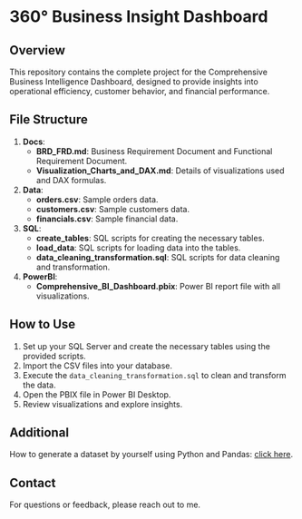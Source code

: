 # 360° Business Insight Dashboard

## Overview
This repository contains the complete project for the Comprehensive Business Intelligence Dashboard, designed to provide insights into operational efficiency, customer behavior, and financial performance.

## File Structure
1. **Docs**: 
   - **BRD_FRD.md**: Business Requirement Document and Functional Requirement Document.
   - **Visualization_Charts_and_DAX.md**: Details of visualizations used and DAX formulas.
2. **Data**:
   - **orders.csv**: Sample orders data.
   - **customers.csv**: Sample customers data.
   - **financials.csv**: Sample financial data.
4. **SQL**: 
   - **create_tables**: SQL scripts for creating the necessary tables.
   - **load_data**: SQL scripts for loading data into the tables.
   - **data_cleaning_transformation.sql**: SQL scripts for data cleaning and transformation.
5. **PowerBI**: 
   - **Comprehensive_BI_Dashboard.pbix**: Power BI report file with all visualizations.

## How to Use
1. Set up your SQL Server and create the necessary tables using the provided scripts.
2. Import the CSV files into your database.
3. Execute the `data_cleaning_transformation.sql` to clean and transform the data.
4. Open the PBIX file in Power BI Desktop.
5. Review visualizations and explore insights.

## Additional
How to generate a dataset by yourself using Python and Pandas: [click here](generate_data.py).

## Contact
For questions or feedback, please reach out to me.
